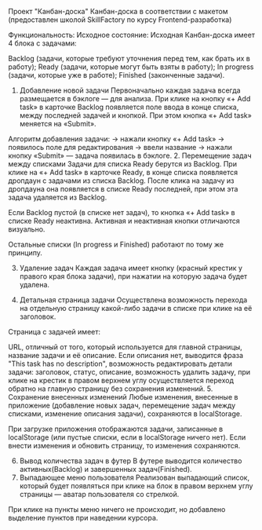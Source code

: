 Проект "Канбан-доска"
Канбан-доска в соответствии с макетом (предоставлен школой SkillFactory по курсу Frontend-разработка)

Функциональность:
Исходное состояние:
Исходная Канбан-доска имеет 4 блока с задачами:

Backlog (задачи, которые требуют уточнения перед тем, как брать их в работу);
Ready (задачи, которые могут быть взяты в работу);
In progress (задачи, которые уже в работе);
Finished (законченные задачи).
1. Добавление новой задачи
Первоначально каждая задача всегда размещается в бэклоге — для анализа. При клике на кнопку «+ Add task» в карточке Backlog появляется поле ввода в конце списка, между последней задачей и кнопкой. При этом кнопка «+ Add task» меняется на «Submit».

Алгоритм добавления задачи:
→ нажали кнопку «+ Add task»
→ появилось поле для редактирования
→ ввели название
→ нажали кнопку «Submit» — задача появилась в бэклоге.
2. Перемещение задач между списками
Задачи для списка Ready берутся из Backlog. При клике на «+ Add task» в карточке Ready, в конце списка появляется дропдаун с задачами из списка Backlog. После клика на задачу из дропдауна она появляется в списке Ready последней, при этом эта задача удаляется из Backlog.

Если Backlog пустой (в списке нет задач), то кнопка «+ Add task» в списке Ready неактивна. Активная и неактивная кнопки отличаются визуально.

Остальные списки (In progress и Finished) работают по тому же принципу.

3. Удаление задач
Каждая задача имеет кнопку (красный крестик у правого края блока задачи), при нажатии на которую задача будет удалена.

4. Детальная страница задачи
Осуществлена возможность перехода на отдельную страницу какой-либо задачи в списке при клике на её заголовок.

Страница с задачей имеет:

URL, отличный от того, который используется для главной страницы,
название задачи и её описание. Если описания нет, выводится фраза "This task has no description",
возможность редактировать детали задачи: заголовок, статус, описание,
возможность удалить задачу,
при клике на крестик в правом верхнем углу осуществляется переход обратно на главную страницу без сохранения изменений.
5. Сохранение внесенных изменений
Любые изменения, внесенные в приложение (добавление новых задач, перемещение задач между списками, изменение описания задачи), сохраняются в localStorage.

При загрузке приложения отображаются задачи, записанные в localStorage (или пустые списки, если в localStorage ничего нет). Если внести изменения и обновить страницу, то изменения сохраняются.

6. Вывод количества задач в футер
В футере выводится количество активных(Backlog) и завершенных задач(Finished).
7. Выпадающее меню пользователя
Реализован выпадающий список, который будет появляться при клике на блок в правом верхнем углу страницы — аватар пользователя со стрелкой.

При клике на пункты меню ничего не происходит, но добавлено выделение пунктов при наведении курсора.
